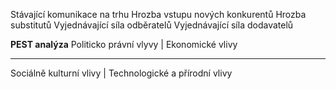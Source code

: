 Stávající komunikace na trhu
Hrozba vstupu nových konkurentů
Hrozba substitutů
Vyjednávající síla odběratelů
Vyjednávající síla dodavatelů

**PEST analýza**
Politicko právní vlyvy      |       Ekonomické vlivy
- - - - - - - - - - - - - - - - - - - - -
Sociálně kulturní vlivy     |       Technologické a přírodní vlivy

